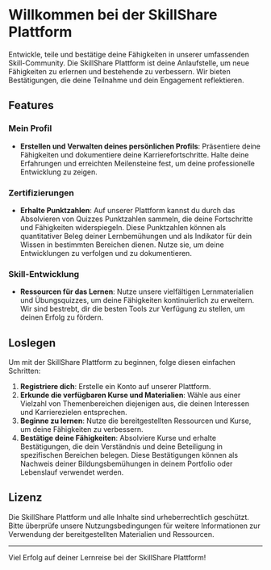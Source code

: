 # Willkommen bei der SkillShare Plattform

Entwickle, teile und bestätige deine Fähigkeiten in unserer umfassenden Skill-Community. Die SkillShare Plattform ist deine Anlaufstelle, um neue Fähigkeiten zu erlernen und bestehende zu verbessern. Wir bieten Bestätigungen, die deine Teilnahme und dein Engagement reflektieren.

## Features

### Mein Profil

- **Erstellen und Verwalten deines persönlichen Profils**: Präsentiere deine Fähigkeiten und dokumentiere deine Karrierefortschritte. Halte deine Erfahrungen und erreichten Meilensteine fest, um deine professionelle Entwicklung zu zeigen.

### Zertifizierungen

- **Erhalte Punktzahlen**: Auf unserer Plattform kannst du durch das Absolvieren von Quizzes Punktzahlen sammeln, die deine Fortschritte und Fähigkeiten widerspiegeln. Diese Punktzahlen können als quantitativer Beleg deiner Lernbemühungen und als Indikator für dein Wissen in bestimmten Bereichen dienen. Nutze sie, um deine Entwicklungen zu verfolgen und zu dokumentieren.


### Skill-Entwicklung

- **Ressourcen für das Lernen**: Nutze unsere vielfältigen Lernmaterialien und Übungsquizzes, um deine Fähigkeiten kontinuierlich zu erweitern. Wir sind bestrebt, dir die besten Tools zur Verfügung zu stellen, um deinen Erfolg zu fördern.

## Loslegen

Um mit der SkillShare Plattform zu beginnen, folge diesen einfachen Schritten:

1. **Registriere dich**: Erstelle ein Konto auf unserer Plattform.
2. **Erkunde die verfügbaren Kurse und Materialien**: Wähle aus einer Vielzahl von Themenbereichen diejenigen aus, die deinen Interessen und Karrierezielen entsprechen.
3. **Beginne zu lernen**: Nutze die bereitgestellten Ressourcen und Kurse, um deine Fähigkeiten zu verbessern.
4. **Bestätige deine Fähigkeiten**: Absolviere Kurse und erhalte Bestätigungen, die dein Verständnis und deine Beteiligung in spezifischen Bereichen belegen. Diese Bestätigungen können als Nachweis deiner Bildungsbemühungen in deinem Portfolio oder Lebenslauf verwendet werden.

## Lizenz

Die SkillShare Plattform und alle Inhalte sind urheberrechtlich geschützt. Bitte überprüfe unsere Nutzungsbedingungen für weitere Informationen zur Verwendung der bereitgestellten Materialien und Ressourcen.

---

Viel Erfolg auf deiner Lernreise bei der SkillShare Plattform!


